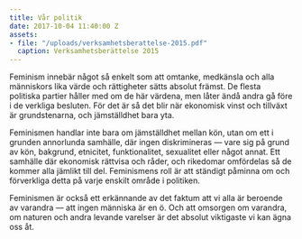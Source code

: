 ```yaml
---
title: Vår politik
date: 2017-10-04 11:40:00 Z
assets:
- file: "/uploads/verksamhetsberattelse-2015.pdf"
  caption: Verksamhetsberättelse 2015
---
```


Feminism innebär något så enkelt som att omtanke, medkänsla och alla människors lika värde och rättigheter sätts absolut främst. De flesta politiska partier håller med om de här värdena, men låter ändå andra gå före i de verkliga besluten. För det är så det blir när ekonomisk vinst och tillväxt är grundstenarna, och jämställdhet bara yta.

Feminismen handlar inte bara om jämställdhet mellan kön, utan om ett i grunden annorlunda samhälle, där ingen diskrimineras — vare sig på grund av kön, bakgrund, etnicitet, funktionalitet, sexualitet eller något annat. Ett samhälle där ekonomisk rättvisa och råder, och rikedomar omfördelas så de kommer alla jämlikt till del. Feminismens roll är att ständigt påminna om och förverkliga detta på varje enskilt område i politiken.

Feminismen är också ett erkännande av det faktum att vi alla är beroende av varandra — att ingen människa är en ö. Och att omsorgen om varandra, om naturen och andra levande varelser är det absolut viktigaste vi kan ägna oss åt. 
